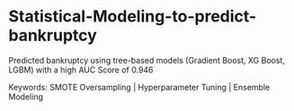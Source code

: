 # Statistical-Modeling-to-predict-bankruptcy
Predicted bankruptcy using tree-based models (Gradient Boost, XG Boost, LGBM) with a high AUC Score of 0.946

Keywords: SMOTE Oversampling | Hyperparameter Tuning | Ensemble Modeling
